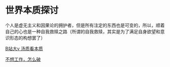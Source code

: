 # 世界本质探讨

个人是虚无主义和因果论的拥护者，但是所有注定的东西也是可变的，所以，顺着自己的心也是一种自我救赎之路（所谓的自我救赎，其实是为了满足自身欲望和意识形态的构想罢了）



[B站大v 汤质看本质](https://space.bilibili.com/362588980)

[不想工作，怎么破](https://www.bilibili.com/video/BV1GS4y1177F/?spm_id_from=333.788)
